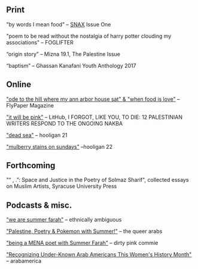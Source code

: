 ## Print
"by words I mean food" – [SNAX](https://snaxreport.com/) Issue One

"poem to be read without the nostalgia of harry potter clouding my associations" – FOGLIFTER

“origin story” – Mizna 19.1, The Palestine Issue

“baptism” – Ghassan Kanafani Youth Anthology 2017

## Online
["ode to the hill where my ann arbor house sat" & "when food is love"](https://issuu.com/flypapermag/docs/poetry_issue_x) – FlyPaper Magazine

["it will be pink"](https://lithub.com/poets-respond-to-the-anniversary-of-nakba/) – LitHub, I FORGOT, LIKE YOU, TO DIE: 12 PALESTINIAN WRITERS RESPOND TO THE ONGOING NAKBA

["dead sea"](https://issuu.com/hooliganmag/docs/issue_21) – hooligan 21

["mulberry stains on sundays"](https://issuu.com/hooliganmag/docs/issue_22) –hooligan 22

## Forthcoming

"“ , .”: Space and Justice in the Poetry of Solmaz Sharif", collected essays on Muslim Artists, Syracuse University Press

## Podcasts & misc.
["we are summer farah"](https://www.ethnicallyambiguouspod.com/podcasts/we-are-summer-farah.html) – ethnically ambiguous

["Palestine, Poetry & Pokemon with Summer!"](https://thequeerarabs.com/podcast/episode-49-palestine-poetry-pokemon-with-summer/) – the queer arabs

["being a MENA poet with Summer Farah"](https://play.google.com/music/m/Dsql4dmvctacrj5ba5dc3ilikxq?t=E3_Being_a_MENA_Poet_-_with_Summer_Farah-Dirty_Pinko_Commie) – dirty pink commie

["Recognizing Under-Known Arab Americans This Women's History Month"](https://www.arabamerica.com/recognizing-under-known-arab-americans-this-womens-history-month/) – arabamerica
